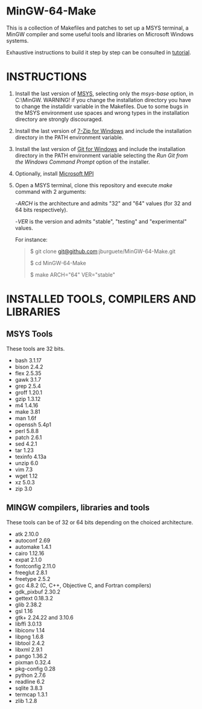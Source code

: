 MinGW-64-Make
=============

This is a collection of Makefiles and patches to set up a MSYS terminal, a MinGW
compiler and some useful tools and libraries on Microsoft Windows systems.

Exhaustive instructions to build it step by step can be consulted in
[tutorial](tutorial.pdf).

INSTRUCTIONS
============

1. Install the last version of
[MSYS](http://sourceforge.net/projects/mingw/files/Installer), selecting only
the *msys-base* option, in C:\MinGW. WARNING! if you change the installation
directory you have to change the installdir variable in the Makefiles. Due to
some bugs in the MSYS environment use spaces and wrong types in the installation
directory are strongly discouraged.

2. Install the last version of
[7-Zip for Windows](http://www.7-zip.org/downloag.html) and include the
installation directory in the PATH environment variable.

3. Install the last version of
[Git for Windows](http://git-scm.com/download/win) and include the installation
directory in the PATH environment variable selecting the *Run Git from the
Windows Command Prompt* option of the installer.

4. Optionally, install
[Microsoft MPI](http://www.microsoft.com/en-sg/details.aspx?id=39961)

5. Open a MSYS terminal, clone this repository and execute *make* command with
2 arguments:

	-*ARCH* is the architecture and admits "32" and "64" values (for 32 and 64
	bits respectively).

	-*VER* is the version and admits "stable", "testing" and "experimental"
	values.

	For instance:

	> $ git clone git@github.com:jburguete/MinGW-64-Make.git
	> 
	> $ cd MinGW-64-Make
	> 
	> $ make ARCH="64" VER="stable"

INSTALLED TOOLS, COMPILERS AND LIBRARIES
========================================

MSYS Tools
----------

These tools are 32 bits.

* bash 3.1.17
* bison 2.4.2
* flex 2.5.35
* gawk 3.1.7
* grep 2.5.4
* groff 1.20.1
* gzip 1.3.12
* m4 1.4.16
* make 3.81
* man 1.6f
* openssh 5.4p1
* perl 5.8.8
* patch 2.6.1
* sed 4.2.1
* tar 1.23
* texinfo 4.13a
* unzip 6.0
* vim 7.3
* wget 1.12
* xz 5.0.3
* zip 3.0

MINGW compilers, libraries and tools
------------------------------------

These tools can be of 32 or 64 bits depending on the choiced architecture.

* atk 2.10.0
* autoconf 2.69
* automake 1.4.1
* cairo 1.12.16
* expat 2.1.0
* fontconfig 2.11.0
* freeglut 2.8.1
* freetype 2.5.2
* gcc 4.8.2 (C, C++, Objective C, and Fortran compilers)
* gdk_pixbuf 2.30.2
* gettext 0.18.3.2
* glib 2.38.2
* gsl 1.16
* gtk+ 2.24.22 and 3.10.6
* libffi 3.0.13
* libiconv 1.14
* libpng 1.6.8
* libtool 2.4.2
* libxml 2.9.1
* pango 1.36.2
* pixman 0.32.4
* pkg-config 0.28
* python 2.7.6
* readline 6.2
* sqlite 3.8.3
* termcap 1.3.1
* zlib 1.2.8


